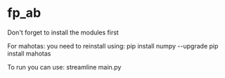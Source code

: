 # fp_ab

Don't forget to install the modules first

For mahotas: you need to reinstall using:
pip install numpy --upgrade
pip install mahotas

To run you can use: streamline main.py
